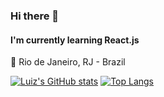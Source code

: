 ### Hi there 👋
#### I'm currently learning React.js


📍 Rio de Janeiro, RJ - Brazil

[![Luiz's GitHub stats](https://github-readme-stats.vercel.app/api?username=lfaires)](https://github.com/lfaires/github-readme-stats)
[![Top Langs](https://github-readme-stats.vercel.app/api/top-langs/?username=lfaires)](https://github.com/lfaires/github-readme-stats)

<!--
**lfaires/lfaires** is a ✨ _special_ ✨ repository because its `README.md` (this file) appears on your GitHub profile.

Here are some ideas to get you started:

- 🔭 I’m currently working on ...
- 🌱 I’m currently learning ...
- 👯 I’m looking to collaborate on ...
- 🤔 I’m looking for help with ...
- 💬 Ask me about ...
- 📫 How to reach me: ...
- 😄 Pronouns: ...
- ⚡ Fun fact: ...
-->
